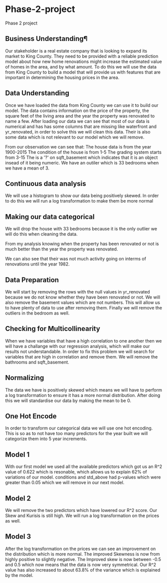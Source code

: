# Phase-2-project
Phase 2 project

## Business Understanding¶
Our stakeholder is a real estate company that is looking to expand its market to King County. They need to be provided with a reliable prediction model about how new home renovations might increase the estimated value of homes in the area, and by what amount. To do this we will use the data from King County to build a model that will provide us with features that are important in determining the housing prices in the area.

## Data Understanding
Once we have loaded the data from King County we can use it to build our model. The data contains information on the price of the property, the square feet of the living area and the year the property was renovated to name a few. After loading our data we can see that most of our data is numerical and has has some columns that are missing like waterfront and yr_renovated, in order to solve this we will clean this data. Their is also some data which is not relevant to our model which we will remove.

From our observation we can see that:
The house data is from the year 1900-2015
The condition of the house is from 1-5
The grading system starts from 3-15
The is a '?' on sqft_basement which indicates that it is an object insead of it being numeric.
We have an outiler which is 33 bedrooms when we have a mean of 3.

## Continuous data analysis
We will use a histogram to show our data being positively skewed. In order to do this we will run a log transformation to make them be more normal

## Making our data categorical
We will drop the house with 33 bedrooms because it is the only outlier we will do this when cleaning the data.

From my analysis knowing when the property has been renovated or not is much better than the year the property was renovated.

We can also see that their was not much activity going on interms of renovations until the year 1982.

## Data Preparation
We will start by removing the rows with the null values in yr_renovated because we do not know whether they have been renovated or not. We will also remove the basement values which are not numbers. This will allow us to have plenty of data to use after removing them. Finally we will remove the outliers in the bedroom as well.

## Checking for Multicollinearity
When we have variables that have a high correlation to one another then we will have a challange with our regression analysis, which will make our results not understandable. In order to fix this problem we will search for variables that are high in correlation and remove them. We will remove the bathrooms and sqft_basement.

## Normalizing
The data we have is positively skewed which means we will have to perform a log transformation to ensure it has a more normal distribution. After doing this we will standardise our data by making the mean to be 0.

## One Hot Encode
In order to transform our categorical data we will use one hot encoding. This is so as to not have too many predictors for the year built we will categorize them into 5 year increments.

## Model 1
With our first model we used all the available predictors which got us an R^2 value of 0.622 which is resonable, which allows us to explain 62% of variations of our model. conditions and std_above had p-values which were greater than 0.05 which we will remove in our next model.

## Model 2
We will remove the two predictors which have lowered our R^2 score. Our Skew and Kurisis is still high. We will run a log transformation on the prices as well.

## Model 3
After the log transformation on the prices we can see an improvement on the distribution which is more normal. The improved Skewness is now from highly positive to slightly negative. The Improved skew is now between -0.5 and 0.5 which now means that the data is now very symmetrical. Our R^2 value has also increased to about 63.8% of the variance which is explained by the model.
